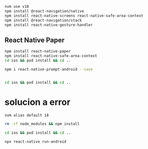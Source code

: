 ```bash
nvm use v18
npm install @react-navigation/native
npm install react-native-screens react-native-safe-area-context
npm install @react-navigation/stack
npm install react-native-gesture-handler
```

## React Native Paper
```bash
npm install react-native-paper
npm install react-native-safe-area-context
cd ios && pod install && cd ..
```
```bash
npm i react-native-prompt-android --save


cd ios && pod install && cd ..
```

# solucion a error
```bash
nvm alias default 18

rm -rf node_modules && npm install

cd ios && pod install && cd ..

npx react-native run-android
```

